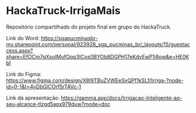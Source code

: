 # HackaTruck-IrrigaMais
Repositório compartilhado do projeto final em grupo do HackaTruck.

Link do Word: https://sgapucminasbr-my.sharepoint.com/personal/923928_sga_pucminas_br/_layouts/15/guestaccess.aspx?share=EfOCm7qXsolMufOqp3ICos0BYOb8DGPH17eKdvEwP1i8ow&e=HE0KbI

Link do Figma: https://www.figma.com/design/X8I9TBuZVWEeSvQPf1kSLf/Irriga-?node-id=0-1&t=4yDbGlCOrf5rTAVc-1

Link da apresentação: https://gamma.app/docs/Irrigacao-Inteligente-ao-seu-alcance-tlzgd5apx979duw?mode=doc
